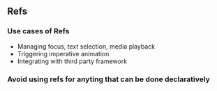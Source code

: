 ## Refs

### Use cases of Refs
- Managing focus, text selection, media playback
- Triggering imperative animation
- Integrating with third party framework

### Avoid using refs for anyting that can be done declaratively
